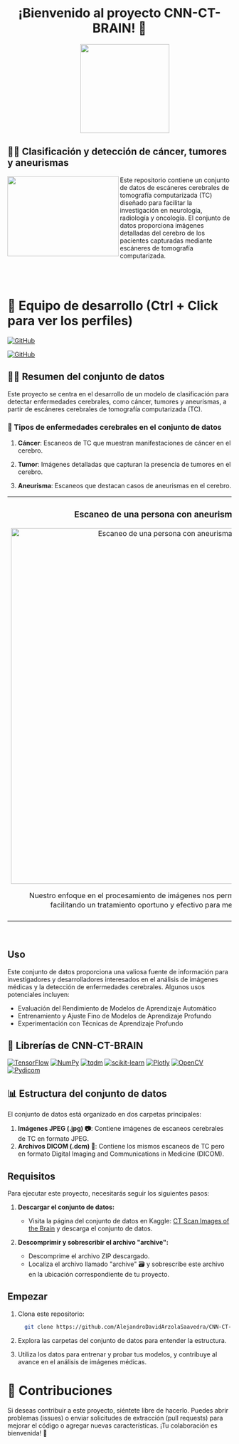 <h1 align="center">¡Bienvenido al proyecto CNN-CT-BRAIN! 🧠</h1>

<ul align="center">		
  <a href="https://www.kaggle.com/datasets/trainingdatapro/computed-tomography-ct-of-the-brain" target="_blank">
    <img width="200px"  src="https://github.com/AlejandroDavidArzolaSaavedra/CNN-CT-BRAIN/assets/90756437/0bed01b8-49fc-40de-bbfa-982a38e50ea1">
  </a>
</ul>

## 👩‍🔬 Clasificación y detección de cáncer, tumores y aneurismas

<img align="left" width="250" height="180" src="https://i.imgur.com/RsmO2hP.gif?raw=true"></a>
Este repositorio contiene un conjunto de datos de escáneres cerebrales de tomografía computarizada (TC) diseñado para facilitar la investigación en neurología, radiología y oncología. El conjunto de datos proporciona imágenes detalladas del cerebro de los pacientes capturadas mediante escáneres de tomografía computarizada.

<br><br>

# 👥 Equipo de desarrollo (Ctrl + Click para ver los perfiles)

[![GitHub](https://img.shields.io/badge/GitHub-Andrea%20Santana%20Lopez-purple?style=flat-square&logo=github)](https://github.com/AndreaSantalos)

[![GitHub](https://img.shields.io/badge/GitHub-Alejandro%20David%20Arzola%20Saavedra-blue?style=flat-square&logo=github)](https://github.com/AlejandroDavidArzolaSaavedra)

## 🕵🏻 Resumen del conjunto de datos
<p color="blue">
Este proyecto se centra en el desarrollo de un modelo de clasificación para detectar enfermedades cerebrales, como cáncer, tumores y aneurismas, a partir de escáneres cerebrales de tomografía computarizada (TC).
</p>

### 💉 Tipos de enfermedades cerebrales en el conjunto de datos

1. **Cáncer**: Escaneos de TC que muestran manifestaciones de cáncer en el cerebro.

2. **Tumor**: Imágenes detalladas que capturan la presencia de tumores en el cerebro.

3. **Aneurisma**: Escaneos que destacan casos de aneurismas en el cerebro.

<table align="center">
  <tr>
  <td width="50%">
    <h3 align="center"> Escaneo de una persona con aneurisma, cáncer y tumor</h3>
    <div align="center">
      <a href="https://github.com/AlejandroDavidArzolaSaavedra/CNN-CT-BRAIN" target="_blank"><img width="800" src="https://github.com/AlejandroDavidArzolaSaavedra/CNN-CT-BRAIN/assets/90756437/645c003c-fd45-4f31-9152-0ef1f7c3f0dc" width="400" alt="Escaneo de una persona con aneurisma, cáncer y tumor"></a>
      <p>  Nuestro enfoque en el procesamiento de imágenes nos permite ofrecer un diagnóstico preciso, facilitando un tratamiento oportuno y efectivo para mejorar la salud del paciente 🩺</p>
    </div>
  </td>                                                    
</table> 
<br>

## Uso

Este conjunto de datos proporciona una valiosa fuente de información para investigadores y desarrolladores interesados en el análisis de imágenes médicas y la detección de enfermedades cerebrales. Algunos usos potenciales incluyen:

- Evaluación del Rendimiento de Modelos de Aprendizaje Automático
- Entrenamiento y Ajuste Fino de Modelos de Aprendizaje Profundo
- Experimentación con Técnicas de Aprendizaje Profundo


## 📖 Librerías de CNN-CT-BRAIN 

[![TensorFlow](https://img.shields.io/badge/TensorFlow-%23FF6F00?style=for-the-badge&logo=tensorflow)](Link_A_Tu_Pagina_De_TensorFlow)
[![NumPy](https://img.shields.io/badge/NumPy-%23013243?style=for-the-badge&logo=numpy)](Link_A_Tu_Pagina_De_NumPy)
[![tqdm](https://img.shields.io/badge/tqdm-%23000000?style=for-the-badge&logo=tqdm)](Link_A_Tu_Pagina_De_tqdm)
[![scikit-learn](https://img.shields.io/badge/scikit_learn-%23F7931E?style=for-the-badge&logo=scikit-learn)](Link_A_Tu_Pagina_De_scikit-learn)
[![Plotly](https://img.shields.io/badge/Plotly-%233F4F75?style=for-the-badge&logo=plotly)](Link_A_Tu_Pagina_De_Plotly)
[![OpenCV](https://img.shields.io/badge/OpenCV-%23FD8C00?style=for-the-badge&logo=opencv)](Link_A_Tu_Pagina_De_OpenCV)
[![Pydicom](https://img.shields.io/badge/Pydicom-%23191919?style=for-the-badge&logo=python)](Link_A_Tu_Pagina_De_Pydicom)
 


## 📊 Estructura del conjunto de datos

El conjunto de datos está organizado en dos carpetas principales:

1. **Imágenes JPEG (.jpg) 📷**: Contiene imágenes de escaneos cerebrales de TC en formato JPEG.
2. **Archivos DICOM (.dcm) 📁**: Contiene los mismos escaneos de TC pero en formato Digital Imaging and Communications in Medicine (DICOM).

## Requisitos

Para ejecutar este proyecto, necesitarás seguir los siguientes pasos:

1. **Descargar el conjunto de datos:**
   - Visita la página del conjunto de datos en Kaggle: [CT Scan Images of the Brain](https://www.kaggle.com/datasets/trainingdatapro/computed-tomography-ct-of-the-brain) y descarga el conjunto de datos.

2. **Descomprimir y sobrescribir el archivo "archive":**
   - Descomprime el archivo ZIP descargado.
   - Localiza el archivo llamado "archive" 🗃️ y sobrescribe este archivo en la ubicación correspondiente de tu proyecto.

## Empezar

1. Clona este repositorio:

   ```bash
     git clone https://github.com/AlejandroDavidArzolaSaavedra/CNN-CT-BRAIN.git
   ```

2. Explora las carpetas del conjunto de datos para entender la estructura.

3. Utiliza los datos para entrenar y probar tus modelos, y contribuye al avance en el análisis de imágenes médicas.

# 🤝 Contribuciones

Si deseas contribuir a este proyecto, siéntete libre de hacerlo. Puedes abrir problemas (issues) o enviar solicitudes de extracción (pull requests) para mejorar el código o agregar nuevas características. ¡Tu colaboración es bienvenida! 🚀
